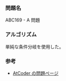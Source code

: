 ### 問題名

ABC169 - A 問題

### アルゴリズム

単純な条件分岐を使用した。

### 参考

- [AtCoder の問題ページ](https://atcoder.jp/contests/abc169/tasks/abc169_a)

